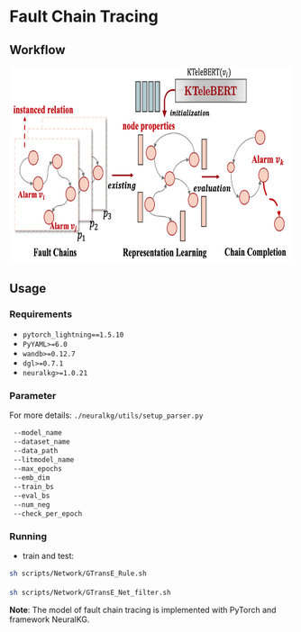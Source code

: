 # Fault Chain Tracing

## Workflow

<div align=center>
<center class="half">
    <img src="https://github.com/hackerchenzhuo/KTeleBERT/blob/main/figures/Fault%20Chain%20Tracing.png" height="350px"/>
</center></div>

## Usage

### Requirements
- `pytorch_lightning==1.5.10`
- `PyYAML>=6.0`
- `wandb>=0.12.7`
- `dgl>=0.7.1`
- `neuralkg>=1.0.21`

### Parameter
For more details: ```./neuralkg/utils/setup_parser.py```
```
 --model_name
 --dataset_name
 --data_path
 --litmodel_name
 --max_epochs
 --emb_dim
 --train_bs
 --eval_bs
 --num_neg
 --check_per_epoch
```

### Running

- train and test:
```bash
sh scripts/Network/GTransE_Rule.sh

sh scripts/Network/GTransE_Net_filter.sh
```

**Note**: 
The model of fault chain tracing is implemented with PyTorch and framework NeuralKG.
